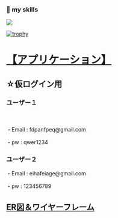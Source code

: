 ### 🌱 my skills
 <img src="https://skillicons.dev/icons?i=aws,vue,css,discord,git,github,heroku,html,js,laravel,mysql,php,tailwind,wordpress,flutter&perline=5" />


[![trophy](https://github-profile-trophy.vercel.app/?username=kamiya414&margin-w=5)](https://github.com/kamiya414/Quiz-of-National-exam_Vue/master/)


<div>
    <h1>
        <a href="https://examedge-e4be09930920.herokuapp.com/">【アプリケーション】</a>
    </h1>
    <h2>☆仮ログイン用</h2>
    <h3>ユーザー１</h3>
　  <p>・Email : fdpanfpeq@gmail.com</p>
    <p>・pw : qwer1234</p>
    <h3>ユーザー２</h3>
      <p>・Email : eihafeiage@gmail.com</p>
      <p>・pw : 123456789</p>
    <h2>
        <a href="https://drive.google.com/file/d/1IPEXk55xuc1WPxT01dDXph0tThqOHQLh/view?usp=sharing">ER図＆ワイヤーフレーム</a>
    </h2>

</div>

